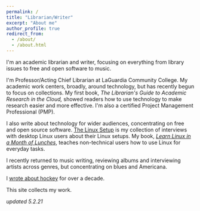 ```yaml
---
permalink: /
title: "Librarian/Writer"
excerpt: "About me"
author_profile: true
redirect_from: 
  - /about/
  - /about.html
---
```


I'm an academic librarian and writer, focusing on everything from library issues to free and open software to music.

I'm Professor/Acting Chief Librarian at LaGuardia Community College. My academic work centers, broadly, around technology, but has recently begun to focus on collections. My first book, *The Librarian's Guide to Academic Research in the Cloud,* showed readers how to use technology to make research easier and more effective. I'm also a certified Project Management Professional (PMP).

I also write about technology for wider audiences, concentrating on free and open source software. [The Linux Setup](https://linuxrig.com/the-linux-setup/) is my collection of interviews with desktop Linux users about their Linux setups. My book, *[Learn Linux in a Month of Lunches](http://manning.com/ovadia)*, teaches non-technical users how to use Linux for everyday tasks.

I recently returned to music writing, reviewing albums and interviewing artists across genres, but concentrating on blues and Americana.

I [wrote about hockey](http://web.archive.org/web/20140222055933/http://www.puckupdate.com/) for over a decade.

This site collects my work. 

*updated 5.2.21*